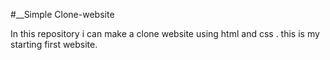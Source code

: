 #__Simple Clone-website 

In this repository i can make a clone website using html and css .
this is my starting first website.
